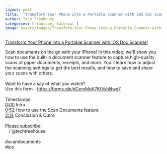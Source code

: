 ```yaml
---
layout: post
title:  "Transform Your Phone into a Portable Scanner with iOS Doc Scanner!"
author: Tech Treehouse
categories: [ Youtube, tutorial ]
image: assets/images/Transform-Your-Phone-into-a-Portable-Scanner-with-iOS-Doc-Scanner!.jpg
---
```


[Transform Your Phone into a Portable Scanner with iOS Doc Scanner!](https://youtube.com/watch?v=_vwXThB4-p0)

Scan documents on the go with your iPhone! In this video, we'll show you how to use the built-in document scanner feature to capture high-quality scans of paper documents, receipts, and more. You'll learn how to adjust the scanning settings to get the best results, and how to save and share your scans with others.<br><br>Want to have a say of what you watch?<br>Use this form - https://forms.gle/dCemMqK7KtVshNwe7<br><br>Timestamps:<br>[0:00](https://youtube.com/watch?v=_vwXThB4-p0&t=0) Intro<br>[0:52](https://youtube.com/watch?v=_vwXThB4-p0&t=52) How to use the Scan Documents feature<br>[2:14](https://youtube.com/watch?v=_vwXThB4-p0&t=134) Conclusion & Outro<br><br>[Please subscribe!](https://youtube.com/techtreehouse/?sub_confirmation=1)<br>   / @techtreehouse  <br><br>#scandocuments <br>#ios
